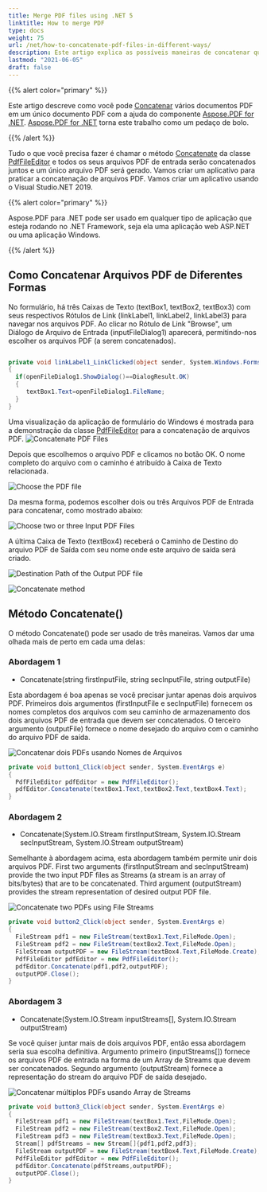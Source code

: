 ```yaml
---
title: Merge PDF files using .NET 5 
linktitle: How to merge PDF
type: docs
weight: 75
url: /net/how-to-concatenate-pdf-files-in-different-ways/
description: Este artigo explica as possíveis maneiras de concatenar qualquer número de arquivos PDF existentes em um único arquivo PDF.
lastmod: "2021-06-05"
draft: false
---
```


{{% alert color="primary" %}}

Este artigo descreve como você pode [Concatenar](https://reference.aspose.com/pdf/net/aspose.pdf.facades/pdffileeditor/methods/concatenate/index) vários documentos PDF em um único documento PDF com a ajuda do componente [Aspose.PDF for .NET](/pdf/net/). [Aspose.PDF for .NET](/pdf/net/) torna este trabalho como um pedaço de bolo.

{{% /alert %}}

Tudo o que você precisa fazer é chamar o método [Concatenate](https://reference.aspose.com/pdf/net/aspose.pdf.facades/pdffileeditor/methods/concatenate/index) da classe [PdfFileEditor](https://reference.aspose.com/pdf/net/aspose.pdf.facades/pdffileeditor) e todos os seus arquivos PDF de entrada serão concatenados juntos e um único arquivo PDF será gerado. Vamos criar um aplicativo para praticar a concatenação de arquivos PDF. Vamos criar um aplicativo usando o Visual Studio.NET 2019.

{{% alert color="primary" %}}

Aspose.PDF para .NET pode ser usado em qualquer tipo de aplicação que esteja rodando no .NET Framework, seja ela uma aplicação web ASP.NET ou uma aplicação Windows.

{{% /alert %}}

## Como Concatenar Arquivos PDF de Diferentes Formas

No formulário, há três Caixas de Texto (textBox1, textBox2, textBox3) com seus respectivos Rótulos de Link (linkLabel1, linkLabel2, linkLabel3) para navegar nos arquivos PDF. Ao clicar no Rótulo de Link "Browse", um Diálogo de Arquivo de Entrada (inputFileDialog1) aparecerá, permitindo-nos escolher os arquivos PDF (a serem concatenados).

```csharp

private void linkLabel1_LinkClicked(object sender, System.Windows.Forms.LinkLabelLinkClickedEventArgs e)
{
  if(openFileDialog1.ShowDialog()==DialogResult.OK)
  {
     textBox1.Text=openFileDialog1.FileName;
  }
}
```

Uma visualização da aplicação de formulário do Windows é mostrada para a demonstração da classe [PdfFileEditor](https://reference.aspose.com/pdf/net/aspose.pdf.facades/pdffileeditor) para a concatenação de arquivos PDF.
![Concatenate PDF Files](how-to-concatenate-pdf-files-in-different-ways_1.png)

Depois que escolhemos o arquivo PDF e clicamos no botão OK. O nome completo do arquivo com o caminho é atribuído à Caixa de Texto relacionada.

![Choose the PDF file](how-to-concatenate-pdf-files-in-different-ways_2.png)

Da mesma forma, podemos escolher dois ou três Arquivos PDF de Entrada para concatenar, como mostrado abaixo:

![Choose two or three Input PDF Files](how-to-concatenate-pdf-files-in-different-ways_3.png)

A última Caixa de Texto (textBox4) receberá o Caminho de Destino do arquivo PDF de Saída com seu nome onde este arquivo de saída será criado.

![Destination Path of the Output PDF file](how-to-concatenate-pdf-files-in-different-ways_4.png)

![Concatenate method](how-to-concatenate-pdf-files-in-different-ways_5.png)

## Método Concatenate()

O método Concatenate() pode ser usado de três maneiras. Vamos dar uma olhada mais de perto em cada uma delas:

### Abordagem 1

- Concatenate(string firstInputFile, string secInputFile, string outputFile)

Esta abordagem é boa apenas se você precisar juntar apenas dois arquivos PDF. Primeiros dois argumentos (firstInputFile e secInputFile) fornecem os nomes completos dos arquivos com seu caminho de armazenamento dos dois arquivos PDF de entrada que devem ser concatenados. O terceiro argumento (outputFile) fornece o nome desejado do arquivo com o caminho do arquivo PDF de saída.

![Concatenar dois PDFs usando Nomes de Arquivos](how-to-concatenate-pdf-files-in-different-ways_6.png)

```csharp
private void button1_Click(object sender, System.EventArgs e)
{
  PdfFileEditor pdfEditor = new PdfFileEditor();
  pdfEditor.Concatenate(textBox1.Text,textBox2.Text,textBox4.Text);
}
```

### Abordagem 2

- Concatenate(System.IO.Stream firstInputStream, System.IO.Stream secInputStream, System.IO.Stream outputStream)

Semelhante à abordagem acima, esta abordagem também permite unir dois arquivos PDF. First two arguments (firstInputStream and secInputStream) provide the two input PDF files as Streams (a stream is an array of bits/bytes) that are to be concatenated. Third argument (outputStream) provides the stream representation of desired output PDF file.

![Concatenate two PDFs using File Streams](how-to-concatenate-pdf-files-in-different-ways_7.png)

```csharp
private void button2_Click(object sender, System.EventArgs e)
{
  FileStream pdf1 = new FileStream(textBox1.Text,FileMode.Open);
  FileStream pdf2 = new FileStream(textBox2.Text,FileMode.Open);
  FileStream outputPDF = new FileStream(textBox4.Text,FileMode.Create);
  PdfFileEditor pdfEditor = new PdfFileEditor();
  pdfEditor.Concatenate(pdf1,pdf2,outputPDF);
  outputPDF.Close();
}
```

### Abordagem 3

- Concatenate(System.IO.Stream inputStreams[], System.IO.Stream outputStream)

Se você quiser juntar mais de dois arquivos PDF, então essa abordagem seria sua escolha definitiva. Argumento primeiro (inputStreams[]) fornece os arquivos PDF de entrada na forma de um Array de Streams que devem ser concatenados. Segundo argumento (outputStream) fornece a representação do stream do arquivo PDF de saída desejado.

![Concatenar múltiplos PDFs usando Array de Streams](how-to-concatenate-pdf-files-in-different-ways_8.png)

```csharp
private void button3_Click(object sender, System.EventArgs e)
{
  FileStream pdf1 = new FileStream(textBox1.Text,FileMode.Open);
  FileStream pdf2 = new FileStream(textBox2.Text,FileMode.Open);
  FileStream pdf3 = new FileStream(textBox3.Text,FileMode.Open);
  Stream[] pdfStreams = new Stream[]{pdf1,pdf2,pdf3};
  FileStream outputPDF = new FileStream(textBox4.Text,FileMode.Create);
  PdfFileEditor pdfEditor = new PdfFileEditor();
  pdfEditor.Concatenate(pdfStreams,outputPDF);
  outputPDF.Close();
}
```